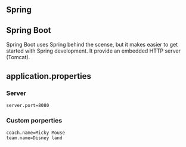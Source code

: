 ## Spring 

## Spring Boot
Spring Boot uses Spring behind the scense, but it makes easier to get started with Spring development. 
It provide an embedded HTTP server (Tomcat).

## application.properties
### Server
```
server.port=8080
```

### Custom porperties
```
coach.name=Micky Mouse
team.name=Disney land
```
